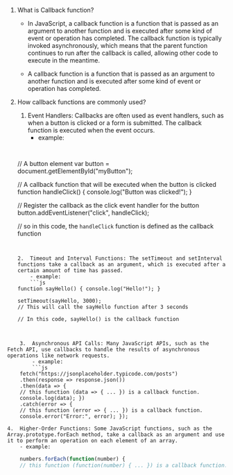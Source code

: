 1. What is Callback function?

	-  In JavaScript, a callback function is a function that is passed as an argument to another function and is executed after some kind of event or operation has completed. The callback function is typically invoked asynchronously, which means that the parent function continues to run after the callback is called, allowing other code to execute in the meantime.

	- A callback function is a function that is passed as an argument to another function and is executed after some kind of event or operation has completed.

2. How callback functions are commonly used?

	1.  Event Handlers: Callbacks are often used as event handlers, such as when a button is clicked or a form is submitted. The callback function is executed when the event occurs.
		- example:  	
		```js
	
	// A button element
	var button = document.getElementById("myButton");
	
	// A callback function that will be executed when the button is clicked
	function handleClick() {
	  console.log("Button was clicked!");
	}
	
	// Register the callback as the click event handler for the button
	button.addEventListener("click", handleClick);
	
	// so in this code, the `handleClick` function is defined as the callback function
	```

	    
	2.  Timeout and Interval Functions: The setTimeout and setInterval functions take a callback as an argument, which is executed after a certain amount of time has passed.
		- example:
		```js
	function sayHello() { console.log("Hello!"); } 
	
	setTimeout(sayHello, 3000); 
	// This will call the sayHello function after 3 seconds
	
	// In this code, sayHello() is the callback function
	
	
	
```
	3.  Asynchronous API Calls: Many JavaScript APIs, such as the Fetch API, use callbacks to handle the results of asynchronous operations like network requests.
		- example:
		```js
	fetch("https://jsonplaceholder.typicode.com/posts") 
	.then(response => response.json())
	.then(data => { 
	// this function (data => { ... }) is a callback function.
	console.log(data); })
	.catch(error => { 
	// this function (error => { ... }) is a callback function. 
	console.error("Error:", error); });
```
	
	4.  Higher-Order Functions: Some JavaScript functions, such as the Array.prototype.forEach method, take a callback as an argument and use it to perform an operation on each element of an array.
		- example:
```js
	numbers.forEach(function(number) { 
	// this function (function(number) { ... }) is a callback function. console.log(number); });

```

